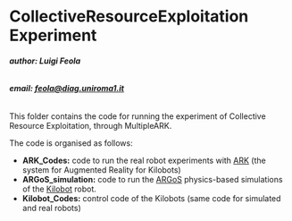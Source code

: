 # CollectiveResourceExploitation Experiment
###### **author: Luigi Feola**
###### **email: feola@diag.uniroma1.it**
This folder contains the code for running the experiment of Collective Resource Exploitation, through MultipleARK.

The code is organised as follows:

* **ARK_Codes:** code to run the real robot experiments with [ARK][ARK_Repo] (the system for Augmented Reality for Kilobots)
* **ARGoS_simulation:** code to run the [ARGoS][ARGoS_Repo] physics-based simulations of the [Kilobot][KilobotPlugin_Repo] robot.
* **Kilobot_Codes:** control code of the Kilobots (same code for simulated and real robots)


[//]: # (These are reference links used in the body of this note and get stripped out when the markdown processor does its job. There is no need to format nicely because it shouldn't be seen. Thanks SO - http://stackoverflow.com/questions/4823468/store-comments-in-markdown-syntax)


   [ARGoS_Repo]: <https://github.com/ilpincy/argos3>
   [KilobotPlugin_Repo]: <https://github.com/ilpincy/argos3-kilobot>
   [ARK_Repo]: <https://github.com/DiODeProject/KilobotArena>